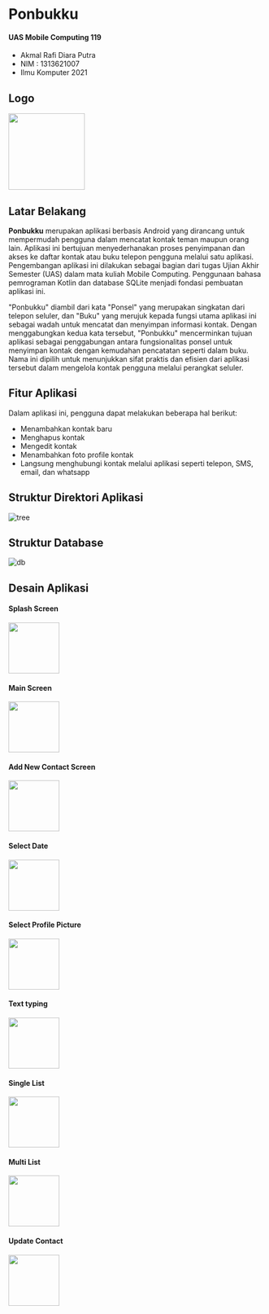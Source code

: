 # Ponbukku

#### UAS Mobile Computing 119

- Akmal Rafi Diara Putra
- NIM : 1313621007
- Ilmu Komputer 2021

## Logo

<img src="https://github.com/akmalrafidiara/ponbukku-uas-mobkom/blob/main/releases/dokum-img/logo.png" width="150">

## Latar Belakang

**Ponbukku** merupakan aplikasi berbasis Android yang dirancang untuk mempermudah pengguna dalam mencatat kontak teman maupun orang lain. Aplikasi ini bertujuan menyederhanakan proses penyimpanan dan akses ke daftar kontak atau buku telepon pengguna melalui satu aplikasi. Pengembangan aplikasi ini dilakukan sebagai bagian dari tugas Ujian Akhir Semester (UAS) dalam mata kuliah Mobile Computing. Penggunaan bahasa pemrograman Kotlin dan database SQLite menjadi fondasi pembuatan aplikasi ini.

"Ponbukku" diambil dari kata "Ponsel" yang merupakan singkatan dari telepon seluler, dan "Buku" yang merujuk kepada fungsi utama aplikasi ini sebagai wadah untuk mencatat dan menyimpan informasi kontak. Dengan menggabungkan kedua kata tersebut, "Ponbukku" mencerminkan tujuan aplikasi sebagai penggabungan antara fungsionalitas ponsel untuk menyimpan kontak dengan kemudahan pencatatan seperti dalam buku. Nama ini dipilih untuk menunjukkan sifat praktis dan efisien dari aplikasi tersebut dalam mengelola kontak pengguna melalui perangkat seluler.

## Fitur Aplikasi

Dalam aplikasi ini, pengguna dapat melakukan beberapa hal berikut:

- Menambahkan kontak baru
- Menghapus kontak
- Mengedit kontak
- Menambahkan foto profile kontak
- Langsung menghubungi kontak melalui aplikasi seperti telepon, SMS, email, dan whatsapp

## Struktur Direktori Aplikasi

![tree](https://github.com/akmalrafidiara/ponbukku-uas-mobkom/blob/main/releases/dokum-img/tree.png)

## Struktur Database

![db](https://github.com/akmalrafidiara/ponbukku-uas-mobkom/blob/main/releases/dokum-img/db.png)

## Desain Aplikasi

#### Splash Screen

<img src="https://github.com/akmalrafidiara/ponbukku-uas-mobkom/blob/main/releases/dokum-img/splash.jpeg" width="100">

#### Main Screen

<img src="https://github.com/akmalrafidiara/ponbukku-uas-mobkom/blob/main/releases/dokum-img/front.jpeg" width="100">

#### Add New Contact Screen

<img src="https://github.com/akmalrafidiara/ponbukku-uas-mobkom/blob/main/releases/dokum-img/input.jpeg" width="100">

#### Select Date

<img src="https://github.com/akmalrafidiara/ponbukku-uas-mobkom/blob/main/releases/dokum-img/date.jpeg" width="100">

#### Select Profile Picture

<img src="https://github.com/akmalrafidiara/ponbukku-uas-mobkom/blob/main/releases/dokum-img/gallery.jpeg" width="100">

#### Text typing

<img src="https://github.com/akmalrafidiara/ponbukku-uas-mobkom/blob/main/releases/dokum-img/input_key.jpeg" width="100">

#### Single List

<img src="https://github.com/akmalrafidiara/ponbukku-uas-mobkom/blob/main/releases/dokum-img/card1.jpeg" width="100">

#### Multi List

<img src="https://github.com/akmalrafidiara/ponbukku-uas-mobkom/blob/main/releases/dokum-img/card2.jpeg" width="100">

#### Update Contact

<img src="https://github.com/akmalrafidiara/ponbukku-uas-mobkom/blob/main/releases/dokum-img/edit_dialog.jpeg" width="100">
